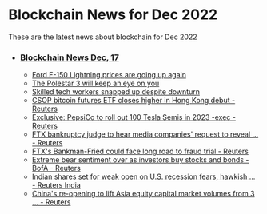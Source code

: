 # Blockchain News for Dec 2022
These are the latest news about blockchain for Dec 2022
- ### [Blockchain News Dec, 17](./17)
    - [Ford F-150 Lightning prices are going up again](https://www.engadget.com/ford-f-150-lightning-ev-price-increase-193124847.html) 
    - [The Polestar 3 will keep an eye on you](https://www.theverge.com/2022/12/16/23513128/polestar-smart-eye-driver-monitoring-camera-ces-2023) 
    - [Skilled tech workers snapped up despite downturn](https://www.bbc.co.uk/news/business-63871090) 
    - [CSOP bitcoin futures ETF closes higher in Hong Kong debut - Reuters](https://www.reuters.com/markets/currencies/csop-bitcoin-futures-etf-closes-higher-hong-kong-debut-2022-12-16/) 
    - [Exclusive: PepsiCo to roll out 100 Tesla Semis in 2023 -exec - Reuters](https://www.reuters.com/business/autos-transportation/pepsico-roll-out-100-tesla-semis-2023-exec-2022-12-16/) 
    - [FTX bankruptcy judge to hear media companies' request to reveal ... - Reuters](https://www.reuters.com/legal/ftx-bankruptcy-judge-hear-media-companies-request-reveal-customer-names-2022-12-16/) 
    - [FTX's Bankman-Fried could face long road to fraud trial - Reuters](https://www.reuters.com/legal/ftxs-bankman-fried-could-face-long-road-fraud-trial-2022-12-16/) 
    - [Extreme bear sentiment over as investors buy stocks and bonds - BofA - Reuters](https://www.reuters.com/markets/extreme-bear-sentiment-over-investors-buy-stocks-bonds-bofa-2022-12-16/) 
    - [Indian shares set for weak open on U.S. recession fears, hawkish ... - Reuters India](https://www.reuters.com/world/india/indian-shares-set-weak-open-us-recession-fears-hawkish-cenbanks-2022-12-16/) 
    - [China's re-opening to lift Asia equity capital market volumes from 3 ... - Reuters](https://www.reuters.com/markets/asia/chinas-re-opening-lift-asia-equity-capital-market-volumes-3-year-lows-2022-12-16/) 
